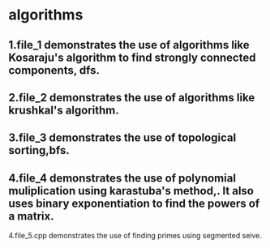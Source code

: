 # algorithms
1.file_1 demonstrates the use of algorithms like Kosaraju's algorithm to find strongly connected components, dfs.
-------
2.file_2 demonstrates the use of algorithms like krushkal's algorithm.
-------
3.file_3 demonstrates the use of topological sorting,bfs.
--------
4.file_4 demonstrates the use of polynomial muliplication using karastuba's method,. It also uses binary exponentiation to find the powers of a matrix.
--------
4.file_5.cpp demonstrates the use of finding primes using segmented seive.
